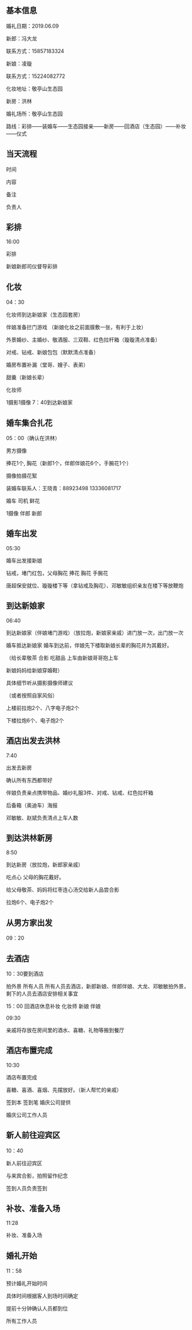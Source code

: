 ## 基本信息

婚礼日期：2019.06.09

新郎：冯大龙

联系方式：15857183324   

新娘：凌璇               

联系方式：15224082772

化妆地址：敬亭山生态园

新房：洪林

婚礼场所：敬亭山生态园

路线：彩排——装婚车——生态园接亲——新房——回酒店（生态园）——补妆——仪式


## 当天流程

时间

内容

备注

负责人

## 彩排

16:00

彩排

新娘新郎司仪督导彩排

## 化妆

04：30

化妆师到达新娘家（生态园套房）

伴娘准备拦门游戏 （新娘化妆之前面膜敷一张，有利于上妆）

外景婚纱、主婚纱、敬酒服、三双鞋、红色拉杆箱（璇璇清点准备）  

对戒、钻戒、新娘包包（默默清点准备）

婚房布置补漏（堂哥、嫂子、表弟）

甜羹（新娘长辈）

化妆师

1摄影1摄像 7：40到达新娘家

## 婚车集合扎花

05：00（确认在洪林）

男方摄像

捧花1个, 胸花（新郎1个，伴郎伴娘花6个，手腕花1个）

摄像拍摄花絮 

装婚车联系人：王晓青：88923498  13336081717

婚车 司机 鲜花

1摄像  伴郎 新郎

## 婚车出发

05:30

婚车出发接新娘

钻戒，堵门红包，父母胸花 捧花 胸花 手腕花

唐超保安就位、璇璇楼下等（拿钻戒及胸花）、邓敏敏组织亲友在楼下等放鞭炮


## 到达新娘家

06:40

到达新娘家（伴娘堵门游戏）（放拉炮，新娘家亲戚）进门放一次，出门放一次

婚车抵达新娘家 婚车到达前，伴娘先下楼取新娘长辈的胸花并为其戴好。

（给长辈敬茶  合影  吃甜品  上车由新娘哥哥抱上车

新娘妈妈给新娘穿婚鞋）  

具体细节听从摄影摄像师建议

（或者按照自家风俗）

上楼前拉炮2个、八字电子炮2个

下楼拉炮6个、电子炮2个

## 酒店出发去洪林

7:40

出发去新房

确认所有东西都带好

伴娘负责亲点携带物品、婚纱礼服3件、对戒、钻戒、红色拉杆箱

后备箱（奥迪车）海报

邓敏敏、赵斌负责清点上车人数

## 到达洪林新房

8:50

到达新房（放拉炮，新郎家亲戚）

吃点心  父母的胸花戴好。

给父母敬茶、妈妈将红枣连心汤交给新人品尝合影

拉炮6个、电子炮2个


## 从男方家出发

09：20

## 去酒店


10：30要到酒店





拍外景
所有人员
所有人员去酒店，新郎新娘、伴郎伴娘、大龙、邓敏敏拍外景，剩下的人员去酒店安排相关事宜

 15：00
回酒店休息补妆
化妆师  新娘 伴娘





09:30

亲戚将存放在房间里的酒水、喜糖、礼物等搬到餐厅




## 酒店布置完成

10:30


酒店布置完成

喜糖、喜酒、喜烟、先摆放好。（新人帮忙的亲戚）

签到本 签到笔 婚庆公司提供

婚庆公司工作人员





## 新人前往迎宾区

10：40

新人前往迎宾区

与来宾合影，拍照留作纪念

签到人员负责签到

## 补妆、准备入场

11:28

补妆、准备入场


## 婚礼开始

11：58

预计婚礼开始时间

具体时间根据客人到场时间确定

提前十分钟确认人员都到位

所有工作人员





